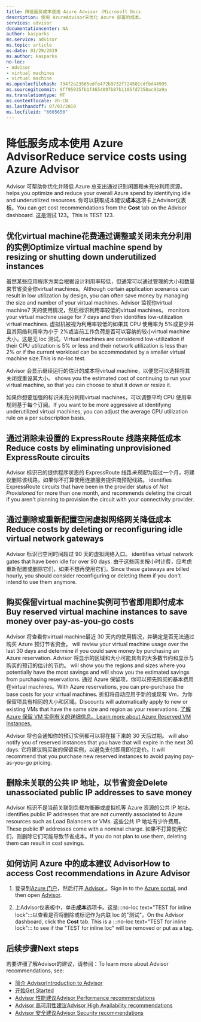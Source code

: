 ```yaml
---
title: 降低服务成本使用 Azure Advisor |Microsoft Docs
description: 使用 AzureAdvisor来优化 Azure 部署的成本。
services: advisor
documentationcenter: NA
author: kasparks
ms.service: advisor
ms.topic: article
ms.date: 01/29/2019
ms.author: kasparks
no-loc:
- Advisor
- virtual machines
- virtual machine
ms.openlocfilehash: 734f2a23565edfe472b9732f724501cdfbd44995
ms.sourcegitcommit: 9ff95935fb1f4654097b87b1105fd7358ac93a9a
ms.translationtype: MT
ms.contentlocale: zh-CN
ms.lasthandoff: 07/03/2019
ms.locfileid: "6605650"
---
```

# <a name="reduce-service-costs-using-azure-opno-locadvisor"></a><span data-ttu-id="5ccea-103">降低服务成本使用 Azure Advisor</span><span class="sxs-lookup"><span data-stu-id="5ccea-103">Reduce service costs using Azure Advisor</span></span>

Advisor<span data-ttu-id="5ccea-104"> 可帮助你优化并降低 Azure 总支出通过识别闲置和未充分利用资源。</span><span class="sxs-lookup"><span data-stu-id="5ccea-104"> helps you optimize and reduce your overall Azure spend by identifying idle and underutilized resources.</span></span> <span data-ttu-id="5ccea-105">你可以获取成本建议**成本**选项卡上Advisor仪表板。</span><span class="sxs-lookup"><span data-stu-id="5ccea-105">You can get cost recommendations from the **Cost** tab on the Advisor dashboard.</span></span> <span data-ttu-id="5ccea-106">这是测试 123。</span><span class="sxs-lookup"><span data-stu-id="5ccea-106">This is TEST 123.</span></span>

## <a name="optimize-opno-locvirtual-machine-spend-by-resizing-or-shutting-down-underutilized-instances"></a><span data-ttu-id="5ccea-107">优化virtual machine花费通过调整或关闭未充分利用的实例</span><span class="sxs-lookup"><span data-stu-id="5ccea-107">Optimize virtual machine spend by resizing or shutting down underutilized instances</span></span> 

<span data-ttu-id="5ccea-108">虽然某些应用程序方案会根据设计利用率较低，但通常可以通过管理的大小和数量来节省资金你virtual machines。</span><span class="sxs-lookup"><span data-stu-id="5ccea-108">Although certain application scenarios can result in low utilization by design, you can often save money by managing the size and number of your virtual machines.</span></span> Advisor<span data-ttu-id="5ccea-109"> 监视你virtual machine7 天的使用情况，然后标识利用率较低的virtual machines。</span><span class="sxs-lookup"><span data-stu-id="5ccea-109"> monitors your virtual machine usage for 7 days and then identifies low-utilization virtual machines.</span></span> <span data-ttu-id="5ccea-110">虚拟机被视为利用率较低的如果其 CPU 使用率为 5%或更少并且其网络利用率为小于 2%或当前工作负荷是否可以容纳的较小virtual machine大小。这是无 loc 测试。</span><span class="sxs-lookup"><span data-stu-id="5ccea-110">Virtual machines are considered low-utilization if their CPU utilization is 5% or less and their network utilization is less than 2% or if the current workload can be accommodated by a smaller virtual machine size.This is no-loc test.</span></span>

Advisor<span data-ttu-id="5ccea-111"> 会显示继续运行的估计的成本将virtual machine，以便您可以选择将其关闭或重设其大小。</span><span class="sxs-lookup"><span data-stu-id="5ccea-111"> shows you the estimated cost of continuing to run your virtual machine, so that you can choose to shut it down or resize it.</span></span>

<span data-ttu-id="5ccea-112">如果你想要加强的标识未充分利用virtual machines，可以调整平均 CPU 使用率规则基于每个订阅。</span><span class="sxs-lookup"><span data-stu-id="5ccea-112">If you want to be more aggressive at identifying underutilized virtual machines, you can adjust the average CPU utilization rule on a per subscription basis.</span></span>

## <a name="reduce-costs-by-eliminating-unprovisioned-expressroute-circuits"></a><span data-ttu-id="5ccea-113">通过消除未设置的 ExpressRoute 线路来降低成本</span><span class="sxs-lookup"><span data-stu-id="5ccea-113">Reduce costs by eliminating unprovisioned ExpressRoute circuits</span></span>

Advisor<span data-ttu-id="5ccea-114"> 标识已的提供程序状态的 ExpressRoute 线路*未预配*为超过一个月，将建议删除该线路，如果你不打算使用连接服务提供商预配线路。</span><span class="sxs-lookup"><span data-stu-id="5ccea-114"> identifies ExpressRoute circuits that have been in the provider status of *Not Provisioned* for more than one month, and recommends deleting the circuit if you aren't planning to provision the circuit with your connectivity provider.</span></span>

## <a name="reduce-costs-by-deleting-or-reconfiguring-idle-virtual-network-gateways"></a><span data-ttu-id="5ccea-115">通过删除或重新配置空闲虚拟网络网关降低成本</span><span class="sxs-lookup"><span data-stu-id="5ccea-115">Reduce costs by deleting or reconfiguring idle virtual network gateways</span></span>

Advisor<span data-ttu-id="5ccea-116"> 标识已空闲时间超过 90 天的虚拟网络入口。</span><span class="sxs-lookup"><span data-stu-id="5ccea-116"> identifies virtual network gates that have been idle for over 90 days.</span></span> <span data-ttu-id="5ccea-117">由于这些网关按小时计费，应考虑重新配置或删除它们，如果不想再使用它们。</span><span class="sxs-lookup"><span data-stu-id="5ccea-117">Since these gateways are billed hourly, you should consider reconfiguring or deleting them if you don't intend to use them anymore.</span></span> 

## <a name="buy-reserved-opno-locvirtual-machine-instances-to-save-money-over-pay-as-you-go-costs"></a><span data-ttu-id="5ccea-118">购买保留virtual machine实例可节省即用即付成本</span><span class="sxs-lookup"><span data-stu-id="5ccea-118">Buy reserved virtual machine instances to save money over pay-as-you-go costs</span></span>

Advisor<span data-ttu-id="5ccea-119"> 将查看你virtual machine最近 30 天内的使用情况，并确定是否无法通过购买 Azure 预订节省资金。</span><span class="sxs-lookup"><span data-stu-id="5ccea-119"> will review your virtual machine usage over the last 30 days and determine if you could save money by purchasing an Azure reservation.</span></span> Advisor<span data-ttu-id="5ccea-120"> 将显示的区域和大小可能具有的大多数节约和显示与购买的预订的估计的节约。</span><span class="sxs-lookup"><span data-stu-id="5ccea-120"> will show you the regions and sizes where you potentially have the most savings and will show you the estimated savings from purchasing reservations.</span></span> <span data-ttu-id="5ccea-121">通过 Azure 保留项，你可以预先购买的基本费用在virtual machines。</span><span class="sxs-lookup"><span data-stu-id="5ccea-121">With Azure reservations, you can pre-purchase the base costs for your virtual machines.</span></span> <span data-ttu-id="5ccea-122">折扣将自动应用于新的或现有 Vm，为你保留项具有相同的大小和区域。</span><span class="sxs-lookup"><span data-stu-id="5ccea-122">Discounts will automatically apply to new or existing VMs that have the same size and region as your reservations.</span></span> [<span data-ttu-id="5ccea-123">了解 Azure 保留 VM 实例有关的详细信息。</span><span class="sxs-lookup"><span data-stu-id="5ccea-123">Learn more about Azure Reserved VM Instances.</span></span>](https://azure.microsoft.com/pricing/reserved-vm-instances/)

Advisor<span data-ttu-id="5ccea-124"> 将也会通知你的预订实例都可以将在接下来的 30 天后过期。</span><span class="sxs-lookup"><span data-stu-id="5ccea-124"> will also notify you of reserved instances that you have that will expire in the next 30 days.</span></span> <span data-ttu-id="5ccea-125">它将建议购买新的保留实例，以避免支付即用即付定价。</span><span class="sxs-lookup"><span data-stu-id="5ccea-125">It will recommend that you purchase new reserved instances to avoid paying pay-as-you-go pricing.</span></span>

## <a name="delete-unassociated-public-ip-addresses-to-save-money"></a><span data-ttu-id="5ccea-126">删除未关联的公共 IP 地址，以节省资金</span><span class="sxs-lookup"><span data-stu-id="5ccea-126">Delete unassociated public IP addresses to save money</span></span>

Advisor<span data-ttu-id="5ccea-127"> 标识不是当前关联到负载均衡器或虚拟机等 Azure 资源的公共 IP 地址。</span><span class="sxs-lookup"><span data-stu-id="5ccea-127"> identifies public IP addresses that are not currently associated to Azure resources such as Load Balancers or VMs.</span></span> <span data-ttu-id="5ccea-128">这些公共 IP 地址有少许费用。</span><span class="sxs-lookup"><span data-stu-id="5ccea-128">These public IP addresses come with a nominal charge.</span></span> <span data-ttu-id="5ccea-129">如果不打算使用它们，则删除它们可能导致节省成本。</span><span class="sxs-lookup"><span data-stu-id="5ccea-129">If you do not plan to use them, deleting them can result in cost savings.</span></span>

## <a name="how-to-access-cost-recommendations-in-azure-opno-locadvisor"></a><span data-ttu-id="5ccea-130">如何访问 Azure 中的成本建议 Advisor</span><span class="sxs-lookup"><span data-stu-id="5ccea-130">How to access Cost recommendations in Azure Advisor</span></span>

1. <span data-ttu-id="5ccea-131">登录到[Azure 门户](https://portal.azure.com)，然后打开[ Advisor ](https://aka.ms/azureadvisordashboard)。</span><span class="sxs-lookup"><span data-stu-id="5ccea-131">Sign in to the [Azure portal](https://portal.azure.com), and then open [Advisor](https://aka.ms/azureadvisordashboard).</span></span>

2.  <span data-ttu-id="5ccea-132">上Advisor仪表板中，单击**成本**选项卡。这是:::no-loc text="TEST for inline lock":::以查看是否将删除或标记作为内联 loc 的"测试"。</span><span class="sxs-lookup"><span data-stu-id="5ccea-132">On the Advisor dashboard, click the **Cost** tab. This is a :::no-loc text="TEST for inline lock"::: to see if the "TEST for inline loc" will be removed or put as a tag.</span></span>

## <a name="next-steps"></a><span data-ttu-id="5ccea-133">后续步骤</span><span class="sxs-lookup"><span data-stu-id="5ccea-133">Next steps</span></span>

<span data-ttu-id="5ccea-134">若要详细了解Advisor的建议，请参阅：</span><span class="sxs-lookup"><span data-stu-id="5ccea-134">To learn more about Advisor recommendations, see:</span></span>
* <span data-ttu-id="5ccea-135">[简介 Advisor](advisor-overview.md)</span><span class="sxs-lookup"><span data-stu-id="5ccea-135">[Introduction to Advisor](advisor-overview.md)</span></span>
* [<span data-ttu-id="5ccea-136">开始</span><span class="sxs-lookup"><span data-stu-id="5ccea-136">Get Started</span></span>](advisor-get-started.md)
* <span data-ttu-id="5ccea-137">[Advisor 性能建议](advisor-cost-recommendations.md)</span><span class="sxs-lookup"><span data-stu-id="5ccea-137">[Advisor Performance recommendations](advisor-cost-recommendations.md)</span></span>
* <span data-ttu-id="5ccea-138">[Advisor 高可用性建议](advisor-cost-recommendations.md)</span><span class="sxs-lookup"><span data-stu-id="5ccea-138">[Advisor High Availability recommendations](advisor-cost-recommendations.md)</span></span>
* <span data-ttu-id="5ccea-139">[Advisor 安全建议](advisor-cost-recommendations.md)</span><span class="sxs-lookup"><span data-stu-id="5ccea-139">[Advisor Security recommendations](advisor-cost-recommendations.md)</span></span>
